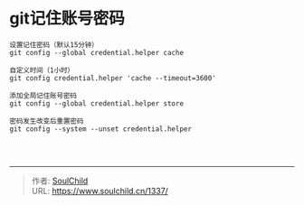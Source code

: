 # git记住账号密码

<!--more-->
<pre class="line-numbers" data-start="1"><code class="language-bash">设置记住密码（默认15分钟）
git config --global credential.helper cache

自定义时间（1小时）
git config credential.helper 'cache --timeout=3600'

添加全局记住账号密码
git config --global credential.helper store

密码发生改变后重置密码
git config --system --unset credential.helper

</code></pre>
&nbsp;


---

> 作者: [SoulChild](https://www.soulchild.cn)  
> URL: https://www.soulchild.cn/1337/  

